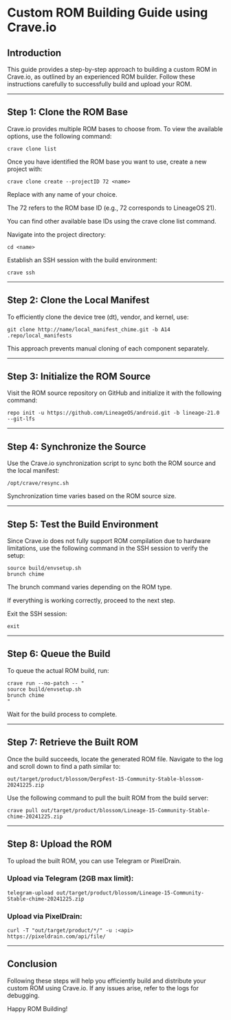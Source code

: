 # Custom ROM Building Guide using Crave.io

## Introduction

This guide provides a step-by-step approach to building a custom ROM in Crave.io, as outlined by an experienced ROM builder. Follow these instructions carefully to successfully build and upload your ROM.


---

## Step 1: Clone the ROM Base

Crave.io provides multiple ROM bases to choose from. To view the available options, use the following command:

```
crave clone list
```

Once you have identified the ROM base you want to use, create a new project with:

```
crave clone create --projectID 72 <name>
```

Replace <name> with any name of your choice.

The 72 refers to the ROM base ID (e.g., 72 corresponds to LineageOS 21).

You can find other available base IDs using the crave clone list command.


Navigate into the project directory:

```
cd <name>
```

Establish an SSH session with the build environment:

```
crave ssh
```


---

## Step 2: Clone the Local Manifest

To efficiently clone the device tree (dt), vendor, and kernel, use:

```
git clone http://name/local_manifest_chime.git -b A14 .repo/local_manifests
```

This approach prevents manual cloning of each component separately.


---

## Step 3: Initialize the ROM Source

Visit the ROM source repository on GitHub and initialize it with the following command:

```
repo init -u https://github.com/LineageOS/android.git -b lineage-21.0 --git-lfs
```


---

## Step 4: Synchronize the Source

Use the Crave.io synchronization script to sync both the ROM source and the local manifest:

```
/opt/crave/resync.sh
```

Synchronization time varies based on the ROM source size.


---

## Step 5: Test the Build Environment

Since Crave.io does not fully support ROM compilation due to hardware limitations, use the following command in the SSH session to verify the setup:

```
source build/envsetup.sh
brunch chime
```

The brunch command varies depending on the ROM type.

If everything is working correctly, proceed to the next step.


Exit the SSH session:

```
exit
```


---

## Step 6: Queue the Build

To queue the actual ROM build, run:

```
crave run --no-patch -- "
source build/envsetup.sh
brunch chime
"
```

Wait for the build process to complete.


---

## Step 7: Retrieve the Built ROM

Once the build succeeds, locate the generated ROM file. Navigate to the log and scroll down to find a path similar to:

```
out/target/product/blossom/DerpFest-15-Community-Stable-blossom-20241225.zip
```

Use the following command to pull the built ROM from the build server:

```
crave pull out/target/product/blossom/Lineage-15-Community-Stable-chime-20241225.zip
```

---

## Step 8: Upload the ROM

To upload the built ROM, you can use Telegram or PixelDrain.

### Upload via Telegram (2GB max limit):

```
telegram-upload out/target/product/blossom/Lineage-15-Community-Stable-chime-20241225.zip
```

### Upload via PixelDrain:

```
curl -T "out/target/product/*/" -u :<api> https://pixeldrain.com/api/file/
```


---

## Conclusion

Following these steps will help you efficiently build and distribute your custom ROM using Crave.io. If any issues arise, refer to the logs for debugging.

Happy ROM Building!

